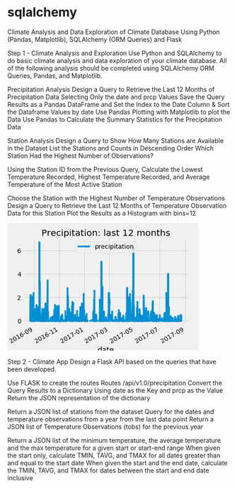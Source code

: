 # sqlalchemy


Climate Analysis and Data Exploration of Climate Database Using Python (Pandas, Matplotlib), SQLAlchemy (ORM Queries) and Flask

Step 1 - Climate Analysis and Exploration
Use Python and SQLAlchemy to do basic climate analysis and data exploration of your climate database. All of the following analysis should be completed using SQLAlchemy ORM Queries, Pandas, and Matplotlib.

Precipitation Analysis
Design a Query to Retrieve the Last 12 Months of Precipitation Data Selecting Only the date and prcp Values
Save the Query Results as a Pandas DataFrame and Set the Index to the Date Column & Sort the Dataframe Values by date
Use Pandas Plotting with Matplotlib to plot the Data
Use Pandas to Calculate the Summary Statistics for the Precipitation Data


Station Analysis
Design a Query to Show How Many Stations are Available in the Dataset
List the Stations and Counts in Descending Order
Which Station Had the Highest Number of Observations?

Using the Station ID from the Previous Query, Calculate the Lowest Temperature Recorded, Highest Temperature Recorded, and Average Temperature of the Most Active Station

Choose the Station with the Highest Number of Temperature Observations
Design a Query to Retrieve the Last 12 Months of Temperature Observation Data for this Station
Plot the Results as a Histogram with bins=12

![](images/precipitation.png)



Step 2 - Climate App
Design a Flask API based on the queries that have been developed.

Use FLASK to create the routes
Routes
/api/v1.0/precipitation
Convert the Query Results to a Dictionary Using date as the Key and prcp as the Value
Return the JSON representation of the dictionary

Return a JSON list of stations from the dataset
Query for the dates and temperature observations from a year from the last data point
Return a JSON list of Temperature Observations (tobs) for the previous year

Return a JSON list of the minimum temperature, the average temperature and the max temperature for a given start or start-end range
When given the start only, calculate TMIN, TAVG, and TMAX for all dates greater than and equal to the start date
When given the start and the end date, calculate the TMIN, TAVG, and TMAX for dates between the start and end date inclusive

